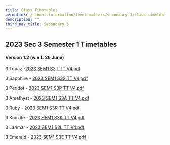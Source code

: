 ```yaml
---
title: Class Timetables
permalink: /school-information/level-matters/secondary-3/class-timetables/
description: ""
third_nav_title: Secondary 3
---
```

## 2023 Sec 3 Semester 1 Timetables

#### Version 1.2 (w.e.f. 26 June)

3 Topaz -[2023 SEM1 S3T TT V4.pdf](/files/Class%20Timetables/2023/Sem%201/V4_0/2023%20SEM1%20S3T%20TT%20V4.pdf)

3 Sapphire - [2023 SEM1 S3S TT V4.pdf](/files/Class%20Timetables/2023/Sem%201/V4_0/2023%20SEM1%20S3S%20TT%20V4.pdf)

3 Peridot - [2023 SEM1 S3P TT V4.pdf](/files/Class%20Timetables/2023/Sem%201/V4_0/2023%20SEM1%20S3P%20TT%20V4.pdf)

3 Amethyst - [2023 SEM1 S3A TT V4.pdf](/files/Class%20Timetables/2023/Sem%201/V4_0/2023%20SEM1%20S3A%20TT%20V4.pdf)

3 Ruby - [2023 SEM1 S3R TT V4.pdf](/files/Class%20Timetables/2023/Sem%201/V4_0/2023%20SEM1%20S3R%20TT%20V4.pdf)

3 Kunzite - [2023 SEM1 S3K TT V4.pdf](/files/Class%20Timetables/2023/Sem%201/V4_0/2023%20SEM1%20S3K%20TT%20V4.pdf)

3 Larimar - [2023 SEM1 S3L TT V4.pdf](/files/Class%20Timetables/2023/Sem%201/V4_0/2023%20SEM1%20S3L%20TT%20V4.pdf)

3 Emerald - [2023 SEM1 S3E TT V4.pdf](/files/Class%20Timetables/2023/Sem%201/V4_0/2023%20SEM1%20S3E%20TT%20V4.pdf)